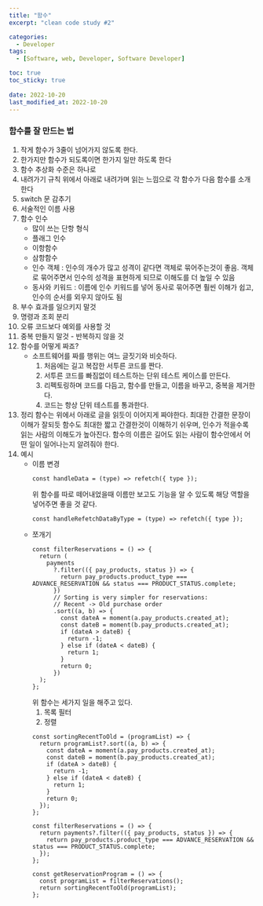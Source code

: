 ```yaml
---
title: "함수"
excerpt: "clean code study #2"

categories:
  - Developer
tags:
  - [Software, web, Developer, Software Developer]

toc: true
toc_sticky: true
 
date: 2022-10-20
last_modified_at: 2022-10-20
---
```


### 함수를 잘 만드는 법
1. 작게
  함수가 3줄이 넘어가지 않도록 한다.
2. 한가지만
  함수가 되도록이면 한가지 일만 하도록 한다
3. 함수 추상화 수준은 하나로
4. 내려가기 규칙
  위에서 아래로 내려가며 읽는 느낌으로
  각 함수가 다음 함수를 소개한다
5. switch 문 감추기
6. 서술적인 이름 사용
7. 함수 인수
    - 많이 쓰는 단항 형식
    - 플래그 인수
    - 이항함수
    - 삼항함수
    - 인수 객체 : 인수의 개수가 많고 성격이 같다면 객체로 묶어주는것이 좋음. 객체로 묶어주면서 인수의 성격을 표현하게 되므로 이해도를 더 높일 수 있음
    - 동사와 키워드 : 이름에 인수 키워드를 넣어 동사로 묶어주면 훨씬 이해가 쉽고, 인수의 순서를 외우지 않아도 됨
8. 부수 효과를 일으키지 말것
9. 명령과 조회 분리
10. 오류 코드보다 예외를 사용할 것
11. 중복 만들지 말것 - 반복하지 않을 것
13. 함수를 어떻게 짜죠?
    - 소프트웨어를 짜를 행위는 여느 글짓기와 비슷하다.
      1. 처음에는 길고 복잡한 서투른 코드를 짠다.
      2. 서투른 코드를 빠짐없이 테스트하는 단위 테스트 케이스를 만든다.
      3. 리펙토링하며 코드를 다듬고, 함수를 만들고, 이름을 바꾸고, 중복을 제거한다. 
      4. 코드는 항상 단위 테스트를 통과한다.
14. 정리
      함수는 위에서 아래로 글을 읽듯이 이어지게 짜야한다. 최대한 간결한 문장이 이해가 잘되듯 함수도 최대한 짧고 간결한것이 이해하기 쉬우며, 인수가 적을수록 읽는 사람의 이해도가 높아진다. 함수의 이름은 길어도 읽는 사람이 함수안에서 어떤 일이 일어나는지 알려줘야 한다.
15. 예시
    - 이름 변경
      ```tsx
      const handleData = (type) => refetch({ type });
      ```
      위 함수를 따로 떼어내었을때 이름만 보고도 기능을 알 수 있도록 해당 역할을 넣어주면 좋을 것 같다.
      ```tsx
      const handleRefetchDataByType = (type) => refetch({ type });
      ```
    - 쪼개기
      ```tsx
      const filterReservations = () => {
        return (
          payments
            ?.filter(({ pay_products, status }) => {
              return pay_products.product_type === ADVANCE_RESERVATION && status === PRODUCT_STATUS.complete;
            })
            // Sorting is very simpler for reservations:
            // Recent -> Old purchase order
            .sort((a, b) => {
              const dateA = moment(a.pay_products.created_at);
              const dateB = moment(b.pay_products.created_at);
              if (dateA > dateB) {
                return -1;
              } else if (dateA < dateB) {
                return 1;
              }
              return 0;
            })
        );
      };
      ```
      위 함수는 세가지 일을 해주고 있다.
      1. 목록 필터
      2. 정렬
      ```tsx
      const sortingRecentToOld = (programList) => {
        return programList?.sort((a, b) => {
          const dateA = moment(a.pay_products.created_at);
          const dateB = moment(b.pay_products.created_at);
          if (dateA > dateB) {
            return -1;
          } else if (dateA < dateB) {
            return 1;
          }
          return 0;
        });
      };

      const filterReservations = () => {
        return payments?.filter(({ pay_products, status }) => {
          return pay_products.product_type === ADVANCE_RESERVATION && status === PRODUCT_STATUS.complete;
        });
      };

      const getReservationProgram = () => {
        const programList = filterReservations();
        return sortingRecentToOld(programList);
      };
      ```

